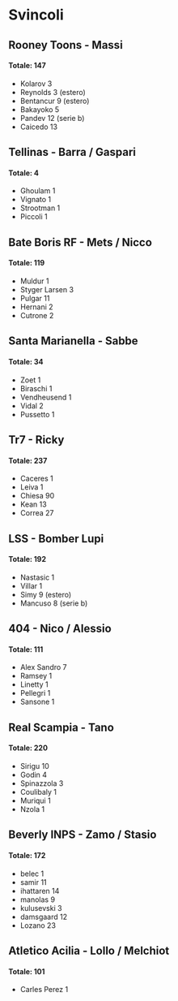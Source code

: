 <h1>Svincoli</h1>

<h2>Rooney Toons - Massi</h2>
<h4>Totale: 147</h4>
<ul>
  <li>Kolarov 3</li>
  <li>Reynolds 3 (estero)</li>
  <li>Bentancur 9 (estero)</li>
  <li>Bakayoko 5</li>
  <li>Pandev 12 (serie b)</li>
  <li>Caicedo 13</li>
</ul>

<h2>Tellinas - Barra / Gaspari</h2>
<h4>Totale: 4</h4>
<ul>
  <li>Ghoulam 1</li>
  <li>Vignato 1</li>
  <li>Strootman 1</li>
  <li>Piccoli 1</li>
</ul>

<h2>Bate Boris RF - Mets / Nicco</h2>
<h4>Totale: 119</h4>
<ul>
  <li>Muldur 1</li>
  <li>Styger Larsen 3</li>
  <li>Pulgar 11</li>
  <li>Hernani 2</li>
  <li>Cutrone 2</li>
</ul>

<h2>Santa Marianella - Sabbe</h2>
<h4>Totale: 34</h4>
<ul>
  <li>Zoet 1</li>
  <li>Biraschi 1</li>
  <li>Vendheusend 1</li>
  <li>Vidal 2</li>
  <li>Pussetto 1</li>
</ul>

<h2>Tr7 - Ricky</h2>
<h4>Totale: 237</h4>
<ul>
  <li>Caceres 1</li>
  <li>Leiva 1</li>
  <li>Chiesa 90</li>
  <li>Kean 13</li>
  <li>Correa 27</li>
</ul>

<h2>LSS - Bomber Lupi</h2>
<h4>Totale: 192</h4>
<ul>
  <li>Nastasic 1</li>
  <li>Villar 1</li>
  <li>Simy 9 (estero)</li>
  <li>Mancuso 8 (serie b)</li>
</ul>

<h2>404 - Nico / Alessio</h2>
<h4>Totale: 111</h4>
<ul>
  <li>Alex Sandro 7</li>
  <li>Ramsey 1</li>
  <li>Linetty 1</li>
  <li>Pellegri 1</li>
  <li>Sansone 1</li>
</ul>

<h2>Real Scampia - Tano</h2>
<h4>Totale: 220</h4>
<ul>
  <li>Sirigu 10</li>
  <li>Godin 4</li>
  <li>Spinazzola 3</li>
  <li>Coulibaly 1</li>
  <li>Muriqui 1</li>
  <li>Nzola 1</li>
</ul>

<h2>Beverly INPS - Zamo / Stasio</h2>
<h4>Totale: 172</h4>
<ul>
  <li>belec 1</li>
  <li>samir 11</li>
  <li>ihattaren 14</li>
  <li>manolas 9</li>
  <li>kulusevski 3</li>
  <li>damsgaard 12</li>
  <li>Lozano 23</li>
</ul>

<h2>Atletico Acilia - Lollo / Melchiot</h2>
<h4>Totale: 101</h4>
<ul>
  <li>Carles Perez 1</li>
</ul>
